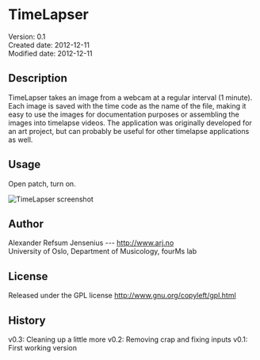 # TimeLapser

Version: 	   0.1  
Created date:  2012-12-11  
Modified date: 2012-12-11  

## Description

TimeLapser takes an image from a webcam at a regular interval (1 minute). Each image is saved with the time code as the name of the file, making it easy to use the images for documentation purposes or assembling the images into timelapse videos. The application was originally developed for an art project, but can probably be useful for other timelapse applications as well. 


## Usage

Open patch, turn on. 

![TimeLapser screenshot](https://raw.github.com/alexarje/TimeLapser/master/documentation/TimeLapser-screenshot.png)

## Author

Alexander Refsum Jensenius  --- http://www.arj.no  
University of Oslo, Department of Musicology, fourMs lab


## License

Released under the GPL license
http://www.gnu.org/copyleft/gpl.html



## History

v0.3: Cleaning up a little more
v0.2: Removing crap and fixing inputs
v0.1: First working version